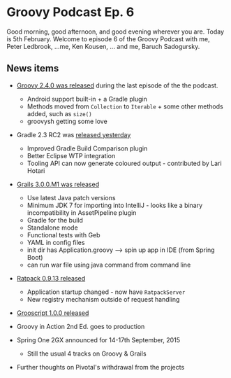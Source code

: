 # Groovy Podcast Ep. 6

Good morning, good afternoon, and good evening wherever you are. Today is 5th February. Welcome to episode 6 of the Groovy Podcast with me, Peter Ledbrook, ...me, Ken Kousen, ... and me, Baruch Sadogursky.

## News items

* [Groovy 2.4.0 was released](http://docs.codehaus.org/display/GROOVY/Groovy+2.4+release+notes) during the last episode of the the podcast.
  * Android support built-in + a Gradle plugin
  * Methods moved from `Collection` to `Iterable` + some other methods added, such as `size()`
  * groovysh getting some love

* Gradle 2.3 RC2 was [released yesterday](http://gradle.org/docs/release-candidate/release-notes)
  * Improved Gradle Build Comparison plugin
  * Better Eclipse WTP integration
  * Tooling API can now generate coloured output - contributed by Lari Hotari

* [Grails 3.0.0.M1 was released](https://github.com/grails/grails-core/releases/tag/v3.0.0.M1)
  * Use latest Java patch versions
  * Minimum JDK 7 for importing into IntelliJ - looks like a binary incompatibility in AssetPipeline plugin
  * Gradle for the build
  * Standalone mode
  * Functional tests with Geb
  * YAML in config files
  * init dir has Application.groovy --> spin up app in IDE (from Spring Boot)
  * can run war file using java command from command line

* [Ratpack 0.9.13 released](http://www.ratpack.io/versions/0.9.13)
  * Application startup changed - now have `RatpackServer`
  * New registry mechanism outside of request handling

* [Grooscript 1.0.0 released](http://grooscript.org/announcement.html)

* Groovy in Action 2nd Ed. goes to production

* Spring One 2GX announced for 14-17th September, 2015
  * Still the usual 4 tracks on Groovy & Grails

* Further thoughts on Pivotal's withdrawal from the projects
